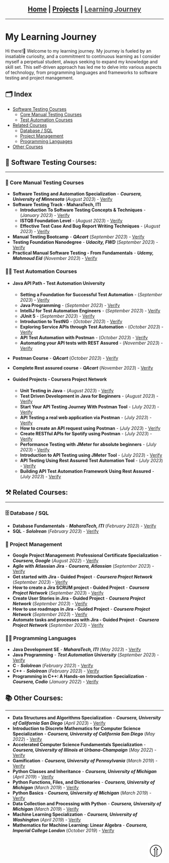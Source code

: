 <h2 id = "top" align = center>
<a href="https://deyaamohammed.github.io/">Home</a> | <a href="/projects">Projects</a>  | <font color="#464646"><ins>Learning Journey</ins></font>
</h2><hr width="100%" size="2">

# My Learning Journey
Hi there!👋 Welcome to my learning journey. My journey is fueled by an insatiable curiosity, and a commitment to continuous learning as I consider myself a perpetual student, always seeking to expand my knowledge and skill set. This self-driven approach has led me to delve into various aspects of technology, from programming languages and frameworks to software testing and project management.
<br>
## 🗂️ Index
- [Software Testing Courses](#testing)
  - [Core Manual Testing Courses](#manual)
  - [Test Automation Courses](#-test-automation-courses)
- [Related Courses](#related)
  - [Database / SQL](sql)
  - [Project Management](#pm)
  - [Programming Languages](#pl)
- [Other Courses](#other)

<h2 id= "testing">📑 Software Testing Courses:</h2><hr>
<h3 id="manual">📝 Core Manual Testing Courses</h3>

- **Software Testing and Automation Specialization** - **_Coursera, University of Minnesota_** (_August 2023_) - <a href="https://coursera.org/verify/specialization/DG6ZK2M4PUWY" target="_blank">Verify</a>
- **Software Testing Track - MaharaTech, ITI**
  - **Introduction To Software Testing Concepts & Techniques** - (_January 2023_) - <a href="https://maharatech.gov.eg/mod/customcert/verify_certificate.php?contextid=1036&code=TUdBiFssRo&qrcode=1" target="_blank">Verify</a>
  - **ISTQB Foundation Level** - (_August 2023_) - <a href="https://maharatech.gov.eg/mod/customcert/verify_certificate.php?contextid=1682&code=MJN2Ky5dPD&qrcode=1" target="_blank">Verify</a>
  - **Effective Test Case And Bug Report Writing Techniques** - (_August 2023_) - <a href="https://maharatech.gov.eg/mod/customcert/verify_certificate.php?contextid=1685&code=EWybIUmymM&qrcode=1" target="_blank">Verify</a>
- **Manual Testing Bootcamp** - **_QAcart_** (_September 2023_) - <a href="https://drive.google.com/file/d/1rSdYywyxFkowSksaj6ij_bNeMLh3TwPZ/view?usp=drive_link" target="_blank">Verify</a>
- **Testing Foundation Nanodegree** - **_Udacity, FWD_** (_September 2023_) - <a href="https://confirm.udacity.com/KKK544LA" target="_blank">Verify</a>
- **Practical Manual Software Testing - From Fundamentals** - **_Udemy, Mahmoud Eid_** (_November 2023_) - <a href="http://ude.my/UC-114ef6bc-0f66-4627-8745-47e40ef480fe" target="_blank">Verify</a>

### 👨‍💻 Test Automation Courses
 - #### Java API Path - Test Automation University

    - **Setting a Foundation for Successful Test Automation** - (_September 2023_) - <a href="https://testautomationu.applitools.com/certificate/?id=b28a5ddc" target="_blank">Verify</a>
    - **Java Programming** - (_September 2023_) - <a href="https://testautomationu.applitools.com/certificate/?id=6dbb7d22" target="_blank">Verify</a>
    - **IntelliJ for Test Automation Engineers** - (_September 2023_) - <a href="https://testautomationu.applitools.com/certificate/?id=00310a94" target="_blank">Verify</a>
    - **JUnit 5** - (_September 2023_) - <a href="https://testautomationu.applitools.com/certificate/?id=bc3cc64a" target="_blank">Verify</a>
    - **Introduction to TestNG** - (_October 2023_) - <a href="https://testautomationu.applitools.com/certificate/?id=089614fd" target="_blank">Verify</a>
    - **Exploring Service APIs through Test Automation** - (_October 2023_) - <a href="https://testautomationu.applitools.com/certificate/?id=adbdc80e" target="_blank">Verify</a>
    - **API Test Automation with Postman** - (_October 2023_) - <a href="https://testautomationu.applitools.com/certificate/?id=4fedb9a0" target="_blank">Verify</a>
    - **Automating your API tests with REST Assured** - (_November 2023_) - <a href="https://testautomationu.applitools.com/certificate/?id=6d7e02cc" target="_blank">Verify</a>

- **Postman Course** - **_QAcart_** (_October 2023_) - <a href="https://drive.google.com/file/d/1f_2R5UCfqn9qvh_EFjcUITRhjWUh-vk_/view?usp=drive_link" target="_blank">Verify</a>
- **Complete Rest assured course** - **_QAcart_** (_November 2023_) - <a href="https://drive.google.com/file/d/10458ng5CTO9ALzgFwtf9X5J9eTc5fdfQ/view?usp=drive_link" target="_blank">Verify</a>

- #### Guided Projects - Coursera Project Network

    - **Unit Testing in Java** - (_August 2023_) - <a href="https://coursera.org/verify/2E53TEKQEDMP" target="_blank">Verify</a>
    - **Test Driven Development in Java for Beginners** - (_August 2023_) - <a href="https://coursera.org/verify/G4PMLJFWMP2T" target="_blank">Verify</a>
    - **Start Your API Testing Journey With Postman Tool** - (_July 2023_) - <a href="https://coursera.org/verify/VELAHJ69E6NJ" target="_blank">Verify</a>
    - **API Testing a real web application via Postman** - (_July 2023_) - <a href="https://coursera.org/verify/RHGMPWWVQY49" target="_blank">Verify</a>
    - **How to create an API request using Postman** - (_July 2023_) - <a href="https://coursera.org/verify/BMTRBT6MJ5Y7" target="_blank">Verify</a>
    - **Create RESTful APIs for Spotify using Postman** - (_July 2023_) - <a href="https://coursera.org/verify/L55NJFS6R94Z" target="_blank">Verify</a>
    - **Performance Testing with JMeter for absolute beginners** - (_July 2023_) - <a href="https://coursera.org/verify/P33KHXREX4C3" target="_blank">Verify</a>
    - **Introduction to API Testing using JMeter Tool** - (_July 2023_) - <a href="https://www.coursera.org/verify/EJ5XMEP8NS8L" target="_blank">Verify</a>
    - **API Testing Using Rest Assured Test Automation Tool** - (_July 2023_) - <a href="https://coursera.org/verify/EH8ZF3L5TKLP" target="_blank">Verify</a>
    - **Building API Test Automation Framework Using Rest Assured** - (_July 2023_) - <a href="https://coursera.org/verify/8HT942ZWUUDJ" target="_blank">Verify</a>

<h2 id="related">⚒️ Related Courses:</h2><hr>

<h3 id="sql">🗄️ Database / SQL</h3>

- **Database Fundamentals** - ***MaharaTech, ITI*** (_February 2023_) - <a href="https://maharatech.gov.eg/mod/customcert/verify_certificate.php?contextid=162686&code=D1Y7zm3qpw&qrcode=1" target="_blank">Verify</a>
- **SQL** - ***Sololrean*** (_February 2023_) - <a href="https://www.sololearn.com/certificates/CT-BCMZUXIY" target="_blank">Verify</a>

<h3 id="pm">📅 Project Management </h3>

- **Google Project Management: Professional Certificate Specialization** - ***Coursera, Google*** (_August 2022_) - <a href="https://coursera.org/verify/professional-cert/84Y9PVHYKAHN" target="_blank">Verify</a>
- **Agile with Atlassian Jira** - ***Coursera, Atlassian*** (_September 2023_) - <a href="https://coursera.org/verify/EJ5ZHNDPWLBZ" target="_blank">Verify</a>
- **Get started with Jira - Guided Project** - ***Coursera Project Network*** (_September 2023_) - <a href="https://coursera.org/verify/TZXP7EVG7M5H" target="_blank">Verify</a>
- **How to create a Jira SCRUM project - Guided Project** - ***Coursera Project Network*** (_September 2023_) - <a href="https://coursera.org/verify/3LZUEDXJZKRN" target="_blank">Verify</a>
- **Create User Stories in Jira - Guided Project** - ***Coursera Project Network*** (_September 2023_) - <a href="https://coursera.org/verify/BXMHJDTS54TM" target="_blank">Verify</a>
- **How to use roadmaps in Jira - Guided Project** - ***Coursera Project Network*** (_September 2023_) - <a href="https://coursera.org/verify/GWTBEJ9PUQ6G" target="_blank">Verify</a>
- **Automate tasks and processes with Jira - Guided Project** - ***Coursera Project Network*** (_September 2023_) - <a href="https://coursera.org/verify/VHCQGVMNFV9U" target="_blank">Verify</a>

<h3 id="pl">👨‍💻 Programming Languages</h3>

- **Java Development SE** - ***MaharaTech, ITI*** (_May 2023_) - <a href="https://maharatech.gov.eg/mod/customcert/verify_certificate.php?contextid=2125&code=HI6MH7O5lP&qrcode=1" target="_blank">Verify</a>
- **Java Programming** - ***Test Automation University*** (_September 2023_) - <a href="https://testautomationu.applitools.com/certificate/?id=6dbb7d22" target="_blank">Verify</a>
- **C** - ***Sololrean*** (_February 2023_) - <a href="https://www.sololearn.com/certificates/CT-6TYFWZIL" target="_blank">Verify</a>
- **C++** - ***Sololrean*** (_February 2023_) - <a href="https://www.sololearn.com/certificates/CT-PDOOWA8T" target="_blank">Verify</a>
- **Programming in C++: A Hands-on Introduction Specialization** - ***Coursera, Codio*** (_January 2022_) - <a href="https://coursera.org/verify/specialization/RB89YSM32HUA" target="_blank">Verify</a>

<h2 id="other">📚 Other Courses:</h2><hr>

- **Data Structures and Algorithms Specialization** - ***Coursera, University of California San Diego*** (_April 2023_) - <a href="https://coursera.org/verify/specialization/5AETJ3NY9H78" target="_blank">Verify</a>
- **Introduction to Discrete Mathematics for Computer Science Specialization** - ***Coursera, University of California San Diego*** (_May 2022_) - <a href="https://coursera.org/verify/specialization/4BBK9AW9WT8K" target="_blank">Verify</a>
- **Accelerated Computer Science Fundamentals Specialization** - ***Coursera, University of Illinois at Urbana-Champaign*** (_May 2022_) - <a href="https://coursera.org/verify/specialization/JL23CHFNUEFG" target="_blank">Verify</a>
- **Gamification** - ***Coursera, University of Pennsylvania*** (_March 2019_) - <a href="https://www.coursera.org/verify/B36Y2KM9XQGU" target="_blank">Verify</a>
- **Python Classes and Inheritance** - ***Coursera, University of Michigan*** (_April 2019_) - <a href="https://coursera.org/verify/GNZ2HJSWPRZM" target="_blank">Verify</a>
- **Python Functions, Files, and Dictionaries** - ***Coursera, University of Michigan*** (_March 2019_) - <a href="https://coursera.org/verify/RWPP38EMJBQM" target="_blank">Verify</a>
- **Python Basics** - ***Coursera, University of Michigan*** (_March 2019_) - <a href="https://coursera.org/verify/FQRZPVLGNNY5" target="_blank">Verify</a>
- **Data Collection and Processing with Python** - ***Coursera, University of Michigan*** (_March 2019_) - <a href="https://coursera.org/verify/HWPKPZ6QNC3S" target="_blank">Verify</a>
- **Machine Learning Specialization** - ***Coursera, University of Washington*** (_April 2019_) - <a href="https://coursera.org/verify/specialization/B3N59ZPHN84F" target="_blank">Verify</a>
- **Mathematics for Machine Learning: Linear Algebra** - ***Coursera, Imperial College London*** (_October 2019_) - <a href="https://coursera.org/verify/F5DVGMDQCEP4" target="_blank">Verify</a>
<br><br>

<a href='#' align=right><img src="./Resources/top.png" alt="Scroll to Top" style="width:50px;" title="Scroll to Top" align=right></a><br>
